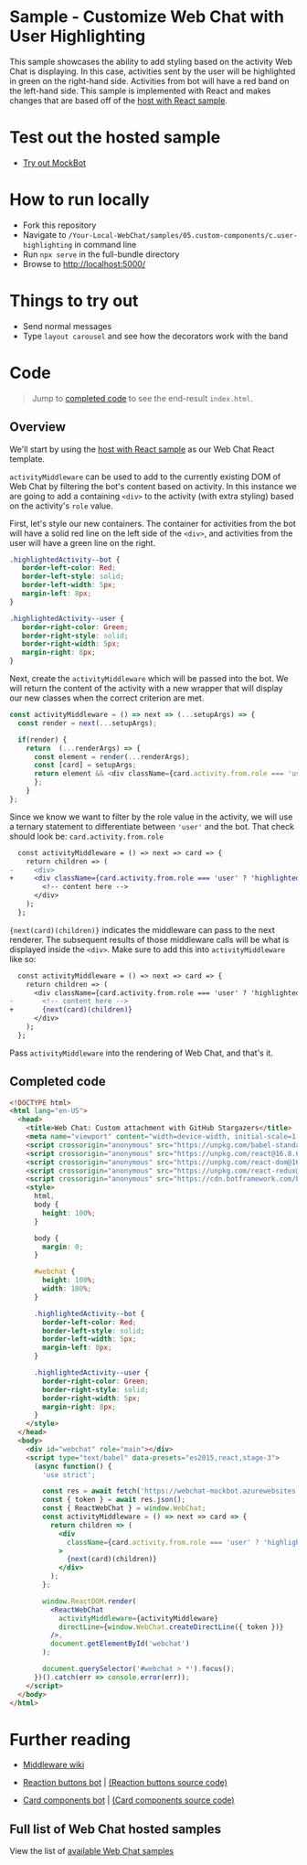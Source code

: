 # Sample - Customize Web Chat with User Highlighting

This sample showcases the ability to add styling based on the activity Web Chat is displaying. In this case, activities sent by the user will be highlighted in green on the right-hand side. Activities from bot will have a red band on the left-hand side. This sample is implemented with React and makes changes that are based off of the [host with React sample][1].

# Test out the hosted sample

-  [Try out MockBot](https://microsoft.github.io/BotFramework-WebChat/05.custom-components/c.user-highlighting)

# How to run locally

-  Fork this repository
-  Navigate to `/Your-Local-WebChat/samples/05.custom-components/c.user-highlighting` in command line
-  Run `npx serve` in the full-bundle directory
-  Browse to [http://localhost:5000/](http://localhost:5000/)

# Things to try out

-  Send normal messages
-  Type `layout carousel` and see how the decorators work with the band

# Code

> Jump to [completed code](#completed-code) to see the end-result `index.html`.

## Overview

We'll start by using the [host with React sample][1] as our Web Chat React template.

`activityMiddleware` can be used to add to the currently existing DOM of Web Chat by filtering the bot's content based on activity. In this instance we are going to add a containing `<div>` to the activity (with extra styling) based on the activity's `role` value.

First, let's style our new containers. The container for activities from the bot will have a solid red line on the left side of the `<div>`, and activities from the user will have a green line on the right.

```css
.highlightedActivity--bot {
   border-left-color: Red;
   border-left-style: solid;
   border-left-width: 5px;
   margin-left: 8px;
}

.highlightedActivity--user {
   border-right-color: Green;
   border-right-style: solid;
   border-right-width: 5px;
   margin-right: 8px;
}
```

Next, create the `activityMiddleware` which will be passed into the bot. We will return the content of the activity with a new wrapper that will display our new classes when the correct criterion are met.

<!-- prettier-ignore-start -->
```js
const activityMiddleware = () => next => (...setupArgs) => {
  const render = next(...setupArgs);

  if(render) {
    return  (...renderArgs) => {
      const element = render(...renderArgs);
      const [card] = setupArgs;
      return element && <div className={card.activity.from.role === 'user' ? 'highlightedActivity--user' : 'highlightedActivity--bot'}>{element}</div>;
      };
    }
};
```
<!-- prettier-ignore-end -->

Since we know we want to filter by the role value in the activity, we will use a ternary statement to differentiate between `'user'` and the bot. That check should look be: `card.activity.from.role`

```diff
  const activityMiddleware = () => next => card => {
    return children => (
-     <div>
+     <div className={card.activity.from.role === 'user' ? 'highlightedActivity--user' : 'highlightedActivity--bot'}>
        <!-- content here -->
      </div>
    );
  };
```

`{next(card)(children)}` indicates the middleware can pass to the next renderer. The subsequent results of those middleware calls will be what is displayed inside the `<div>`. Make sure to add this into `activityMiddleware` like so:

```diff
  const activityMiddleware = () => next => card => {
    return children => (
      <div className={card.activity.from.role === 'user' ? 'highlightedActivity--user' : 'highlightedActivity--bot'}>
-       <!-- content here -->
+       {next(card)(children)}
      </div>
    );
  };
```

Pass `activityMiddleware` into the rendering of Web Chat, and that's it.

## Completed code

<!-- prettier-ignore-start -->
```html
<!DOCTYPE html>
<html lang="en-US">
  <head>
    <title>Web Chat: Custom attachment with GitHub Stargazers</title>
    <meta name="viewport" content="width=device-width, initial-scale=1.0" />
    <script crossorigin="anonymous" src="https://unpkg.com/babel-standalone@7.8.7/babel.min.js"></script>
    <script crossorigin="anonymous" src="https://unpkg.com/react@16.8.6/umd/react.development.js"></script>
    <script crossorigin="anonymous" src="https://unpkg.com/react-dom@16.8.6/umd/react-dom.development.js"></script>
    <script crossorigin="anonymous" src="https://unpkg.com/react-redux@7.1.0/dist/react-redux.min.js"></script>
    <script crossorigin="anonymous" src="https://cdn.botframework.com/botframework-webchat/latest/webchat.js"></script>
    <style>
      html,
      body {
        height: 100%;
      }

      body {
        margin: 0;
      }

      #webchat {
        height: 100%;
        width: 100%;
      }

      .highlightedActivity--bot {
        border-left-color: Red;
        border-left-style: solid;
        border-left-width: 5px;
        margin-left: 8px;
      }

      .highlightedActivity--user {
        border-right-color: Green;
        border-right-style: solid;
        border-right-width: 5px;
        margin-right: 8px;
      }
    </style>
  </head>
  <body>
    <div id="webchat" role="main"></div>
    <script type="text/babel" data-presets="es2015,react,stage-3">
      (async function() {
        'use strict';

        const res = await fetch('https://webchat-mockbot.azurewebsites.net/directline/token', { method: 'POST' });
        const { token } = await res.json();
        const { ReactWebChat } = window.WebChat;
        const activityMiddleware = () => next => card => {
          return children => (
            <div
              className={card.activity.from.role === 'user' ? 'highlightedActivity--user' : 'highlightedActivity--bot'}
            >
              {next(card)(children)}
            </div>
          );
        };

        window.ReactDOM.render(
          <ReactWebChat
            activityMiddleware={activityMiddleware}
            directLine={window.WebChat.createDirectLine({ token })}
          />,
          document.getElementById('webchat')
        );

        document.querySelector('#webchat > *').focus();
      })().catch(err => console.error(err));
    </script>
  </body>
</html>
```
<!-- prettier-ignore-end -->

# Further reading

-  [Middleware wiki](https://en.wikipedia.org/wiki/Middleware)

-  [Reaction buttons bot](https://microsoft.github.io/BotFramework-WebChat/05.custom-components/d.reaction-buttons) | [(Reaction buttons source code)](https://github.com/microsoft/BotFramework-WebChat/tree/main/samples/05.custom-components/d.reaction-buttons)

-  [Card components bot](https://microsoft.github.io/BotFramework-WebChat/05.custom-components/e.card-components) | [(Card components source code)](https://github.com/microsoft/BotFramework-WebChat/tree/main/samples/05.custom-components/e.card-components)

## Full list of Web Chat hosted samples

View the list of [available Web Chat samples](https://github.com/microsoft/BotFramework-WebChat/tree/main/samples)

[1]: ../../01.getting-started/e.host-with-react/README.md
